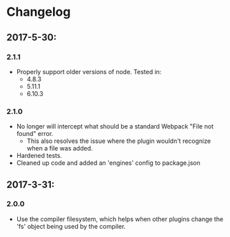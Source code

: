 # Changelog

## 2017-5-30: 
### 2.1.1

* Properly support older versions of node. Tested in:
    * 4.8.3
    * 5.11.1
    * 6.10.3

### 2.1.0

* No longer will intercept what should be a standard Webpack "File not found" error.
    * This also resolves the issue where the plugin wouldn't recognize when a file was added.
* Hardened tests.
* Cleaned up code and added an 'engines' config to package.json

## 2017-3-31: 
### 2.0.0

* Use the compiler filesystem, which helps when other plugins change the 'fs' object being used by the compiler.
